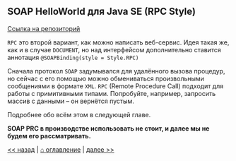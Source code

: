 ## SOAP HelloWorld для Java SE (RPC Style)

[Ссылка на репозиторий](../soap-java-se-rpc)

`RPC` это второй вариант, как можно написать веб-сервис. Идея такая же, как и в случае `DOCUMENT`, но над интерфейсом дополнительно ставится аннотация `@SOAPBinding(style = Style.RPC)`

Сначала протокол `SOAP` задумывался для удалённого вызова процедур, но сейчас с его помощью можно обмениваться произвольными сообщениями в формате `XML`. 
`RPC` (Remote Procedure Call) подходит для работы с примитивными типами. Попробуйте, например, запросить массив с данными – он вернётся пустым.

Подробнее обо всём этом в следующей главе. 

**SOAP PRC в производстве использовать не стоит, и далее мы не будем его рассматривать.**

[<< назад](chapter-2.md) | [⌂ оглавление](../README.md) | [далее >>](chapter-3.5.md)